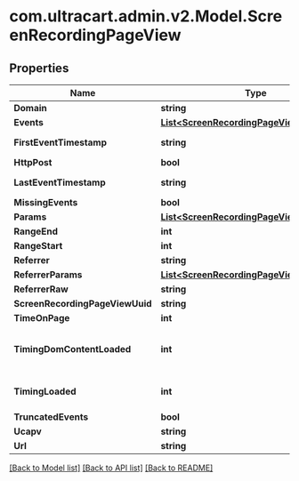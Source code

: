 
# com.ultracart.admin.v2.Model.ScreenRecordingPageView

## Properties

Name | Type | Description | Notes
------------ | ------------- | ------------- | -------------
**Domain** | **string** |  | [optional] 
**Events** | [**List&lt;ScreenRecordingPageViewEvent&gt;**](ScreenRecordingPageViewEvent.md) |  | [optional] 
**FirstEventTimestamp** | **string** | First event timestamp | [optional] 
**HttpPost** | **bool** |  | [optional] 
**LastEventTimestamp** | **string** | Last event timestamp | [optional] 
**MissingEvents** | **bool** |  | [optional] 
**Params** | [**List&lt;ScreenRecordingPageViewParameter&gt;**](ScreenRecordingPageViewParameter.md) |  | [optional] 
**RangeEnd** | **int** |  | [optional] 
**RangeStart** | **int** |  | [optional] 
**Referrer** | **string** |  | [optional] 
**ReferrerParams** | [**List&lt;ScreenRecordingPageViewParameter&gt;**](ScreenRecordingPageViewParameter.md) |  | [optional] 
**ReferrerRaw** | **string** |  | [optional] 
**ScreenRecordingPageViewUuid** | **string** |  | [optional] 
**TimeOnPage** | **int** |  | [optional] 
**TimingDomContentLoaded** | **int** | Amount of time for DOMContentLoaded event to fire (milliseconds) | [optional] 
**TimingLoaded** | **int** | Amount of time for loaded event to fire (milliseconds) | [optional] 
**TruncatedEvents** | **bool** |  | [optional] 
**Ucapv** | **string** |  | [optional] 
**Url** | **string** |  | [optional] 

[[Back to Model list]](../README.md#documentation-for-models)
[[Back to API list]](../README.md#documentation-for-api-endpoints)
[[Back to README]](../README.md)

